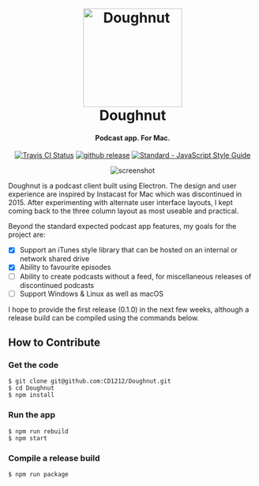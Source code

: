 <h1 align="center">
  <img src="https://github.com/CD1212/Doughnut/raw/master/src/assets/icon.png" alt="Doughnut" width="200">
  <br>
  Doughnut
  <br>
</h1>

<h4 align="center">Podcast app. For Mac.</h4>

<p align="center">
  <a href="https://travis-ci.org/CD1212/Doughnut"><img src="https://img.shields.io/travis/CD1212/Doughnut/master.svg" alt="Travis CI Status" /></a>
  <a href="https://github.com/CD1212/Doughnut/releases"><img src="https://img.shields.io/github/release/cd1212/doughnut.svg" alt="github release"></a>
  <a href="https://standardjs.com"><img src="https://img.shields.io/badge/code_style-standard-brightgreen.svg" alt="Standard - JavaScript Style Guide"></a>
</p>

<p align="center">
  <img src="https://raw.githubusercontent.com/CD1212/Doughnut/master/screenshot.jpg?v=3" align="center" alt="screenshot" style="max-width:100%;" />
</p>

Doughnut is a podcast client built using Electron. The design and user experience are inspired by Instacast for Mac which was discontinued in 2015. After experimenting with alternate user interface layouts, I kept coming back to the three column layout as most useable and practical.

Beyond the standard expected podcast app features, my goals for the project are:
- [x] Support an iTunes style library that can be hosted on an internal or network shared drive 
- [x] Ability to favourite episodes
- [ ] Ability to create podcasts without a feed, for miscellaneous releases of discontinued podcasts
- [ ] Support Windows & Linux as well as macOS

I hope to provide the first release (0.1.0) in the next few weeks, although a release build can be compiled using the commands below.

## How to Contribute

### Get the code
```
$ git clone git@github.com:CD1212/Doughnut.git
$ cd Doughnut
$ npm install
```

### Run the app
```
$ npm run rebuild
$ npm start
```

### Compile a release build
```
$ npm run package
```